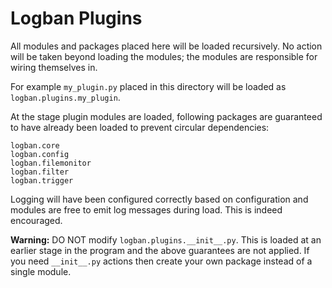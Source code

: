 # Logban Plugins

All modules and packages placed here will be loaded recursively.  No action will be taken beyond loading the modules; the modules are responsible for wiring themselves in. 

For example `my_plugin.py` placed in this directory will be loaded as `logban.plugins.my_plugin`.

At the stage plugin modules are loaded, following packages are guaranteed to have already been loaded to prevent circular dependencies:

    logban.core
    logban.config
    logban.filemonitor
    logban.filter
    logban.trigger
 
Logging will have been configured correctly based on configuration and modules are free to emit log messages during load.  This is indeed encouraged.
 
 **Warning:** DO NOT modify `logban.plugins.__init__.py`.  This is loaded at an earlier stage in the program and the above guarantees are not applied.  If you need `__init__.py` actions then create your own package instead of a single
 module.